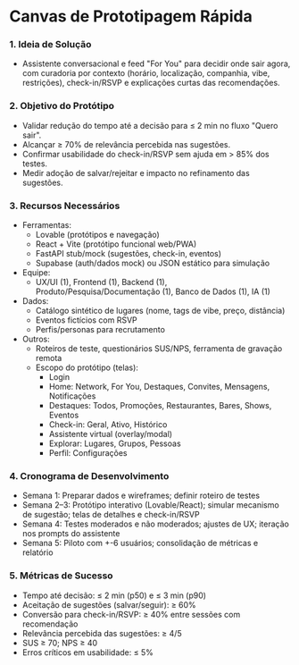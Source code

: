 # Canvas de Prototipagem Rápida

### 1. Ideia de Solução

- Assistente conversacional e feed "For You" para decidir onde sair agora, com curadoria por contexto (horário, localização, companhia, vibe, restrições), check-in/RSVP e explicações curtas das recomendações.

### 2. Objetivo do Protótipo

- Validar redução do tempo até a decisão para ≤ 2 min no fluxo "Quero sair".
- Alcançar ≥ 70% de relevância percebida nas sugestões.
- Confirmar usabilidade do check-in/RSVP sem ajuda em > 85% dos testes.
- Medir adoção de salvar/rejeitar e impacto no refinamento das sugestões.

### 3. Recursos Necessários

- Ferramentas:
  - Lovable (protótipos e navegação)
  - React + Vite (protótipo funcional web/PWA)
  - FastAPI stub/mock (sugestões, check-in, eventos)
  - Supabase (auth/dados mock) ou JSON estático para simulação
- Equipe:
  - UX/UI (1), Frontend (1), Backend (1), Produto/Pesquisa/Documentação (1), Banco de Dados (1), IA (1)
- Dados:
  - Catálogo sintético de lugares (nome, tags de vibe, preço, distância)
  - Eventos fictícios com RSVP
  - Perfis/personas para recrutamento
- Outros:
  - Roteiros de teste, questionários SUS/NPS, ferramenta de gravação remota
  - Escopo do protótipo (telas):
    - Login
    - Home: Network, For You, Destaques, Convites, Mensagens, Notificações
    - Destaques: Todos, Promoções, Restaurantes, Bares, Shows, Eventos
    - Check-in: Geral, Ativo, Histórico
    - Assistente virtual (overlay/modal)
    - Explorar: Lugares, Grupos, Pessoas
    - Perfil: Configurações

### 4. Cronograma de Desenvolvimento

- Semana 1: Preparar dados e wireframes; definir roteiro de testes
- Semana 2–3: Protótipo interativo (Lovable/React); simular mecanismo de sugestão; telas de detalhes e check-in/RSVP
- Semana 4: Testes moderados e não moderados; ajustes de UX; iteração nos prompts do assistente
- Semana 5: Piloto com +-6 usuários; consolidação de métricas e relatório

### 5. Métricas de Sucesso

- Tempo até decisão: ≤ 2 min (p50) e ≤ 3 min (p90)
- Aceitação de sugestões (salvar/seguir): ≥ 60%
- Conversão para check-in/RSVP: ≥ 40% entre sessões com recomendação
- Relevância percebida das sugestões: ≥ 4/5
- SUS ≥ 70; NPS ≥ 40
- Erros críticos em usabilidade: ≤ 5%
